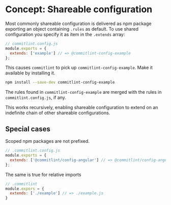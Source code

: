 # Concept: Shareable configuration

Most commonly shareable configuration is delivered as npm package exporting 
an object containing `.rules` as default. To use shared configuration you specify it as item in the `.extends` array:

```js
// commitlint.config.js
module.exports = {
  extends: ['example'] // => @commitlint-config-example
};
```

This causes `commitlint` to pick up `commitlint-config-example`. Make it available by installing it.

```bash
npm install --save-dev commitlint-config-example
```

The rules found in `commitlint-config-example` are merged with the rules in `commitlint.config.js`, if any.

This works recursively, enabling shareable configuration to extend on an indefinite chain of other shareable configurations.

## Special cases

Scoped npm packages are not prefixed.

```js
// .commitlint.config.js
module.exports = {
  extends: ['@commitlint/config-angular'] // => @commitlint/config-angular
};
```

The same is true for relative imports

```js
// .commitlint
module.expors = {
  extends: ['./example'] // => ./example.js
}
```
